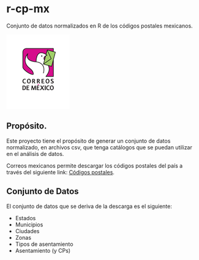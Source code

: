 # r-cp-mx
Conjunto de datos normalizados en R de los códigos postales mexicanos.

![Correos mexicanos](./img/cm.png)


## Propósito.

Este proyecto tiene el propósito de generar un conjunto de datos normalizado,
en archivos csv, que tenga catálogos que se puedan utilizar en el análisis de datos.

Correos mexicanos permite descargar los códigos postales del país a través
del siguiente link: [Códigos postales](https://www.correosdemexico.gob.mx/SSLServicios/ConsultaCP/CodigoPostal_Exportar.aspx).


## Conjunto de Datos

El conjunto de datos que se deriva de la descarga es el siguiente:

  - Estados
  - Municipios
  - Ciudades
  - Zonas
  - Tipos de asentamiento
  - Asentamiento (y CPs)
